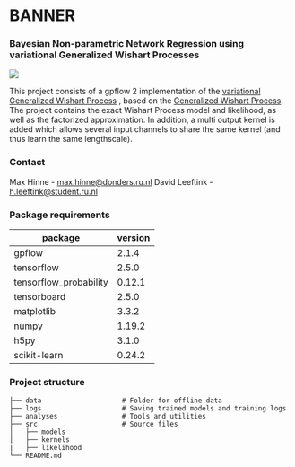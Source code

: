 # BANNER
### Bayesian Non-parametric Network Regression using variational Generalized Wishart Processes

![](https://user-images.githubusercontent.com/39411160/107499592-6db7e700-6b95-11eb-8acd-21979d91c82f.png)

This project consists of a gpflow 2 implementation of the [variational Generalized Wishart Process](https://arxiv.org/pdf/1906.09360.pdf)
, based on the [Generalized Wishart Process](https://arxiv.org/pdf/1101.0240.pdf). The project contains the exact Wishart Process model and likelihood, as well as the factorized approximation. In addition, a multi output kernel is added which allows several input channels to share the same kernel (and thus learn the same lengthscale).


### Contact
Max Hinne - max.hinne@donders.ru.nl
David Leeftink - h.leeftink@student.ru.nl

### Package requirements
package | version
--------|----------
gpflow  | 2.1.4
tensorflow | 2.5.0
tensorflow_probability | 0.12.1
tensorboard | 2.5.0
matplotlib | 3.3.2
numpy | 1.19.2
h5py | 3.1.0
scikit-learn | 0.24.2


### Project structure
    ├── data                    # Folder for offline data
    ├── logs                    # Saving trained models and training logs     
    ├── analyses                # Tools and utilities
    ├── src                     # Source files
    │   ├── models   
    |   ├── kernels   
    |   ├── likelihood   
    └── README.md		
